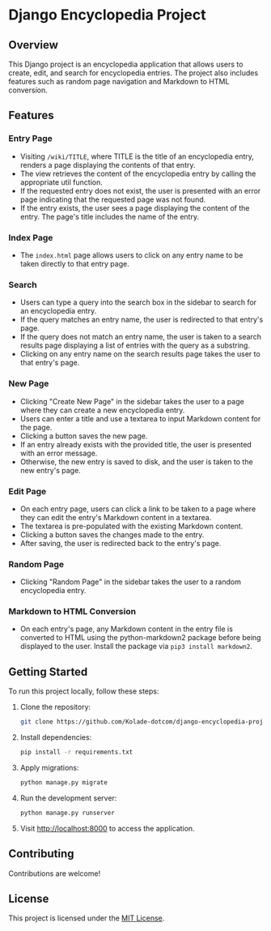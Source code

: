 # Django Encyclopedia Project

## Overview

This Django project is an encyclopedia application that allows users to create, edit, and search for encyclopedia entries. The project also includes features such as random page navigation and Markdown to HTML conversion.

## Features

### Entry Page

- Visiting `/wiki/TITLE`, where TITLE is the title of an encyclopedia entry, renders a page displaying the contents of that entry.
- The view retrieves the content of the encyclopedia entry by calling the appropriate util function.
- If the requested entry does not exist, the user is presented with an error page indicating that the requested page was not found.
- If the entry exists, the user sees a page displaying the content of the entry. The page's title includes the name of the entry.

### Index Page

- The `index.html` page allows users to click on any entry name to be taken directly to that entry page.

### Search

- Users can type a query into the search box in the sidebar to search for an encyclopedia entry.
- If the query matches an entry name, the user is redirected to that entry's page.
- If the query does not match an entry name, the user is taken to a search results page displaying a list of entries with the query as a substring.
- Clicking on any entry name on the search results page takes the user to that entry's page.

### New Page

- Clicking "Create New Page" in the sidebar takes the user to a page where they can create a new encyclopedia entry.
- Users can enter a title and use a textarea to input Markdown content for the page.
- Clicking a button saves the new page.
- If an entry already exists with the provided title, the user is presented with an error message.
- Otherwise, the new entry is saved to disk, and the user is taken to the new entry's page.

### Edit Page

- On each entry page, users can click a link to be taken to a page where they can edit the entry's Markdown content in a textarea.
- The textarea is pre-populated with the existing Markdown content.
- Clicking a button saves the changes made to the entry.
- After saving, the user is redirected back to the entry's page.

### Random Page

- Clicking "Random Page" in the sidebar takes the user to a random encyclopedia entry.

### Markdown to HTML Conversion

- On each entry's page, any Markdown content in the entry file is converted to HTML using the python-markdown2 package before being displayed to the user. Install the package via `pip3 install markdown2`.

## Getting Started

To run this project locally, follow these steps:

1. Clone the repository:

   ```bash
   git clone https://github.com/Kolade-dotcom/django-encyclopedia-project.git
   ```

2. Install dependencies:

   ```bash
   pip install -r requirements.txt
   ```

3. Apply migrations:

   ```bash
   python manage.py migrate
   ```

4. Run the development server:

   ```bash
   python manage.py runserver
   ```

5. Visit [http://localhost:8000](http://localhost:8000) to access the application.

## Contributing

Contributions are welcome!

## License

This project is licensed under the [MIT License](LICENSE).

